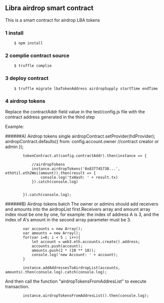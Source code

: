 ## Libra airdrop smart contract

This is a smart contract for airdrop LBA tokens

### 1 install
        $ npm install

### 2 complie contract source
        $ truffle complie
        
### 3 deploy contract
        $ truffle migrate lbaTokenAddress airdropSupply startTime endTime
        
### 4 airdrop tokens
Replace the contractAddr field value in the test/config.js file with the contract address generated in the third step

Example:

   ######A) Airdrop tokens single 
            airdropContract.setProvider(hdProvider);
            airdropContract.defaults({
                from: config.account.owner //contract creator or admin
            });
        
            tokenContract.at(config.contractAddr).then(instance => {
        
                //airdropTokens
                instance.airdropTokens('0x837745738...', ethUtil.eth2Wei(amount)).then(result => {
                    console.log('txHash: ' + result.tx)
                }).catch(console.log)
        
        
            }).catch(console.log);


   ######B) Airdrop tokens batch
   The owner or admins should add receivers and amounts into the airdropList first.Receivers array and amount array index must be one by one,
   for example: the index of address A is 3, and the index of A's amount in the second array parameter must be 3. 
    
            var accounts = new Array();
            var amounts = new Array();
            for(var i=0; i < 5 ; i++){
                let account = web3.eth.accounts.create().address;
                accounts.push(account);
                amounts.push(2 * (10 ** 18));
                console.log('new Account: ' + account);
            }
    
            instance.addAddressesToAirdropList(accounts, amounts).then(console.log).catch(console.log);
   
   And then call the function "airdropTokensFromAddresList" to execute transaction.
   
            instance.airdropTokensFromAddresList().then(console.log);
   